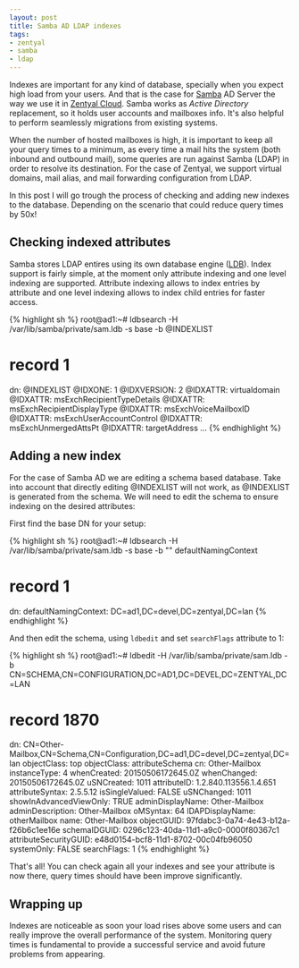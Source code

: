 ```yaml
---
layout: post
title: Samba AD LDAP indexes
tags:
- zentyal
- samba
- ldap
---
```

Indexes are important for any kind of database, specially when you expect high load from your users. And that is the case for [Samba] AD Server the way we use it in [Zentyal Cloud]. Samba works as *Active Directory* replacement, so it holds user accounts and mailboxes info. It's also helpful to perform seamlessly migrations from existing systems.

When the number of hosted mailboxes is high, it is important to keep all your query times to a minimum, as every time a mail hits the system (both inbound and outbound mail), some queries are run against Samba (LDAP) in order to resolve its destination. For the case of Zentyal, we support virtual domains, mail alias, and mail forwarding configuration from LDAP.

In this post I will go trough the process of checking and adding new indexes to the database. Depending on the scenario that could reduce query times by 50x!


Checking indexed attributes
---------------------------
Samba stores LDAP entires using its own database engine ([LDB]). Index support is fairly simple, at the moment only attribute indexing and one level indexing are supported. Attribute indexing allows to index entries by attribute and one level indexing allows to index child entries for faster access.

{% highlight sh %}
root@ad1:~# ldbsearch -H /var/lib/samba/private/sam.ldb  -s base -b @INDEXLIST
# record 1
dn: @INDEXLIST
@IDXONE: 1
@IDXVERSION: 2
@IDXATTR: virtualdomain
@IDXATTR: msExchRecipientTypeDetails
@IDXATTR: msExchRecipientDisplayType
@IDXATTR: msExchVoiceMailboxID
@IDXATTR: msExchUserAccountControl
@IDXATTR: msExchUnmergedAttsPt
@IDXATTR: targetAddress
...
{% endhighlight %}

Adding a new index
------------------
For the case of Samba AD we are editing a schema based database. Take into account that directly editing @INDEXLIST will not work, as @INDEXLIST is generated from the schema. We will need to edit the schema to ensure indexing on the desired attributes:

First find the base DN for your setup:

{% highlight sh %}
root@ad1:~# ldbsearch -H /var/lib/samba/private/sam.ldb  -s base -b "" defaultNamingContext
# record 1
dn: 
defaultNamingContext: DC=ad1,DC=devel,DC=zentyal,DC=lan
{% endhighlight %}

And then edit the schema, using `ldbedit` and set `searchFlags` attribute to 1:

{% highlight sh %}
root@ad1:~# ldbedit -H /var/lib/samba/private/sam.ldb  -b CN=SCHEMA,CN=CONFIGURATION,DC=AD1,DC=DEVEL,DC=ZENTYAL,DC=LAN

# record 1870
dn: CN=Other-Mailbox,CN=Schema,CN=Configuration,DC=ad1,DC=devel,DC=zentyal,DC=lan
objectClass: top
objectClass: attributeSchema
cn: Other-Mailbox
instanceType: 4
whenCreated: 20150506172645.0Z
whenChanged: 20150506172645.0Z
uSNCreated: 1011
attributeID: 1.2.840.113556.1.4.651
attributeSyntax: 2.5.5.12
isSingleValued: FALSE
uSNChanged: 1011
showInAdvancedViewOnly: TRUE
adminDisplayName: Other-Mailbox
adminDescription: Other-Mailbox
oMSyntax: 64
lDAPDisplayName: otherMailbox
name: Other-Mailbox
objectGUID: 97fdabc3-0a74-4e43-b12a-f26b6c1ee16e
schemaIDGUID: 0296c123-40da-11d1-a9c0-0000f80367c1
attributeSecurityGUID: e48d0154-bcf8-11d1-8702-00c04fb96050
systemOnly: FALSE
searchFlags: 1
{% endhighlight %}

That's all! You can check again all your indexes and see your attribute is now there, query times should have been improve significantly.

Wrapping up
-----------
Indexes are noticeable as soon your load rises above some users and can really improve the overall performance of the system. Monitoring query times is fundamental to provide a successful service and avoid future problems from appearing.


[Zentyal Cloud]: https://www.zentyal.com/zinc/
[Samba]: https://www.samba.org/
[LDB]: https://wiki.samba.org/index.php/LDB#How_LDB_Indexing_works
